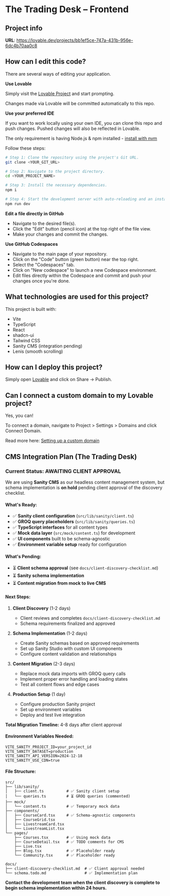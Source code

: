 # The Trading Desk – Frontend

## Project info

**URL**: https://lovable.dev/projects/bb1ef5ce-747a-431b-956e-6dc4b70aa0c8

## How can I edit this code?

There are several ways of editing your application.

**Use Lovable**

Simply visit the [Lovable Project](https://lovable.dev/projects/bb1ef5ce-747a-431b-956e-6dc4b70aa0c8) and start prompting.

Changes made via Lovable will be committed automatically to this repo.

**Use your preferred IDE**

If you want to work locally using your own IDE, you can clone this repo and push changes. Pushed changes will also be reflected in Lovable.

The only requirement is having Node.js & npm installed - [install with nvm](https://github.com/nvm-sh/nvm#installing-and-updating)

Follow these steps:

```sh
# Step 1: Clone the repository using the project's Git URL.
git clone <YOUR_GIT_URL>

# Step 2: Navigate to the project directory.
cd <YOUR_PROJECT_NAME>

# Step 3: Install the necessary dependencies.
npm i

# Step 4: Start the development server with auto-reloading and an instant preview.
npm run dev
```

**Edit a file directly in GitHub**

- Navigate to the desired file(s).
- Click the "Edit" button (pencil icon) at the top right of the file view.
- Make your changes and commit the changes.

**Use GitHub Codespaces**

- Navigate to the main page of your repository.
- Click on the "Code" button (green button) near the top right.
- Select the "Codespaces" tab.
- Click on "New codespace" to launch a new Codespace environment.
- Edit files directly within the Codespace and commit and push your changes once you're done.

## What technologies are used for this project?

This project is built with:

- Vite
- TypeScript
- React
- shadcn-ui
- Tailwind CSS
- Sanity CMS (integration pending)
- Lenis (smooth scrolling)

## How can I deploy this project?

Simply open [Lovable](https://lovable.dev/projects/bb1ef5ce-747a-431b-956e-6dc4b70aa0c8) and click on Share -> Publish.

## Can I connect a custom domain to my Lovable project?

Yes, you can!

To connect a domain, navigate to Project > Settings > Domains and click Connect Domain.

Read more here: [Setting up a custom domain](https://docs.lovable.dev/tips-tricks/custom-domain#step-by-step-guide)

## CMS Integration Plan (The Trading Desk)

### Current Status: AWAITING CLIENT APPROVAL

We are using **Sanity CMS** as our headless content management system, but schema implementation is **on hold** pending client approval of the discovery checklist.

#### What's Ready:
- ✅ **Sanity client configuration** (`src/lib/sanity/client.ts`)
- ✅ **GROQ query placeholders** (`src/lib/sanity/queries.ts`)
- ✅ **TypeScript interfaces** for all content types
- ✅ **Mock data layer** (`src/mock/content.ts`) for development
- ✅ **UI components** built to be schema-agnostic
- ✅ **Environment variable setup** ready for configuration

#### What's Pending:
- ⏳ **Client schema approval** (see `docs/client-discovery-checklist.md`)
- ⏳ **Sanity schema implementation**
- ⏳ **Content migration from mock to live CMS**

#### Next Steps:

1. **Client Discovery** (1-2 days)
   - Client reviews and completes `docs/client-discovery-checklist.md`
   - Schema requirements finalized and approved

2. **Schema Implementation** (1-2 days)
   - Create Sanity schemas based on approved requirements
   - Set up Sanity Studio with custom UI components
   - Configure content validation and relationships

3. **Content Migration** (2-3 days)
   - Replace mock data imports with GROQ query calls
   - Implement proper error handling and loading states
   - Test all content flows and edge cases

4. **Production Setup** (1 day)
   - Configure production Sanity project
   - Set up environment variables
   - Deploy and test live integration

**Total Migration Timeline:** 4-8 days after client approval

#### Environment Variables Needed:
```env
VITE_SANITY_PROJECT_ID=your_project_id
VITE_SANITY_DATASET=production
VITE_SANITY_API_VERSION=2024-12-18
VITE_SANITY_USE_CDN=true
```

#### File Structure:
```
src/
├── lib/sanity/
│   ├── client.ts          # ✅ Sanity client setup
│   └── queries.ts         # ⏳ GROQ queries (commented)
├── mock/
│   └── content.ts         # ✅ Temporary mock data
├── components/
│   ├── CourseCard.tsx     # ✅ Schema-agnostic components
│   ├── CourseGrid.tsx
│   ├── LivestreamCard.tsx
│   └── LivestreamList.tsx
└── pages/
    ├── Courses.tsx        # ✅ Using mock data
    ├── CourseDetail.tsx   # ✅ TODO comments for CMS
    ├── Live.tsx
    ├── Blog.tsx           # ✅ Placeholder ready
    └── Community.tsx      # ✅ Placeholder ready

docs/
├── client-discovery-checklist.md  # ✅ Client approval needed
└── schema.todo.md                 # ✅ Implementation plan
```

**Contact the development team when the client discovery is complete to begin schema implementation within 24 hours.**
